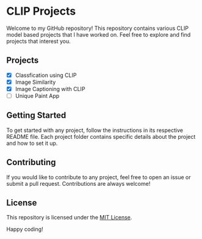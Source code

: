 # CLIP Projects

Welcome to my GitHub repository! This repository contains various CLIP model based projects that I have worked on. Feel free to explore and find projects that interest you.

## Projects

- [x]  Classfication using CLIP
- [x]  Image Similarity
- [x]  Image Captioning with CLIP
- [ ]  Unique Paint App

## Getting Started

To get started with any project, follow the instructions in its respective README file. Each project folder contains specific details about the project and how to set it up.

## Contributing

If you would like to contribute to any project, feel free to open an issue or submit a pull request. Contributions are always welcome!

## License

This repository is licensed under the [MIT License](LICENSE).

Happy coding!
